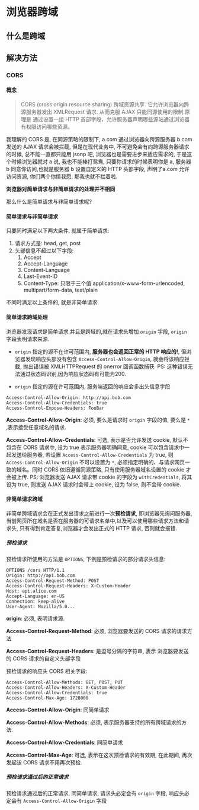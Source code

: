 <!--
Created: Thu Jun 04 2020 10:24:53 GMT+0800 (中国标准时间)
Modified: Thu Jun 04 2020 10:24:53 GMT+0800 (中国标准时间)
-->
<!-- http, browser -->

# 浏览器跨域 
> 

## 什么是跨域

## 解决方法

### CORS 

#### 概念

> CORS (cross origin resource sharing) 跨域资源共享. 它允许浏览器向跨源服务器发出 XMLRequest 请求. 从而克服 AJAX 只能同源使用的限制.原理是 通过设置一组 HTTP 首部字段，允许服务器声明哪些源站通过浏览器有权限访问哪些资源。

我理解的 CORS 是, 在同源策略的限制下, a.com 通过浏览器向跨源服务器 b.com 发送的 AJAX 请求会被拦截, 但是在现代业务中, 不可避免会有向跨源服务器请求的时候, 总不能一直都只能用 jsonp 吧, 浏览器也是需要进步来适应需求的, 于是这个时候浏览器就对 a 说, 我也不能棒打鸳鸯, 只要你请求的时候表明你是 a, 服务器 b 同意你访问,也就是服务器 b 设置自定义的 HTTP 头部字段, 声明了a.com 允许访问资源, 你们两个你情我愿, 那我也就不拦着啦.

**浏览器对简单请求与非简单请求的处理并不相同**

那么什么是简单请求与非简单请求呢?

#### 简单请求与非简单请求

只要同时满足以下两大条件, 就属于简单请求:

1. 请求方式是: head, get, post
2. 头部信息不超过以下字段:
    1. Accept
    2. Accept-Language
    3. Content-Language
    4. Last-Event-ID
    5. Content-Type: 只限于三个值 application/x-www-form-urlencoded, multipart/form-data, text/plain

不同时满足以上条件的, 就是非简单请求

#### 简单请求跨域处理
浏览器发现请求是简单请求,并且是跨域的,就在请求头增加 `origin` 字段, `origin` 字段表明请求来源.

* `origin` 指定的源不在许可范围内, **服务器也会返回正常的 HTTP 响应的!**, 但浏览器发现响应头部没有包含 `Access-Control-Allow-Origin`, 就会将该响应拦截, 抛出错误被 XMLHTTPRequest 的 onerror 回调函数捕获. PS: 这种错误无法通过状态码识别,因为响应状态码有可能为200.

* `origin` 指定的源在许可范围内, 服务端返回的响应会多出头信息字段
```
Access-Control-Allow-Origin: http://api.bob.com
Access-Control-Allow-Credentials: true
Access-Control-Expose-Headers: FooBar
```

**Access-Control-Allow-Origin**: 必须, 要么是请求时 `origin` 字段的值, 要么是 `*` ,表示接受任意域名的请求.

**Access-Control-Allow-Credentials**: 可选, 表示是否允许发送 cookie, 默认不包含在 CORS 请求中, 设为 true 表示服务器明确同意, cookie 可以包含请求中一起发送给服务器,  若设置 `Access-Control-Allow-Credentials` 为 true, 则 `Access-Control-Allow-Origin` 不可以设置为 `*`, 必须指定明确的、与请求网页一致的域名。同时 CORS 依旧遵循同源策略, 只有使用服务器域名设置的 cookie 才会被上传.  PS: 浏览器发送 AJAX 请求带 cookie 的字段为 `withCredentials`, 将其设为 true, 则发送 AJAX 请求时会带上 cookie, 设为 false, 则不会带 cookie.

#### 非简单请求跨域

非简单跨域请求会在正式发出请求之前进行一次**预检请求**, 即浏览器先询问服务器, 当前网页所在域名是否在服务器的可请求名单中,以及可以使用哪些请求方法和请求头, 只有得到肯定答复,浏览器才会发出正式的 HTTP 请求, 否则就会报错.

##### 预检请求

预检请求所使用的方法是 `OPTIONS`, 下例是预检请求的部分请求头信息:
```
OPTIONS /cors HTTP/1.1 
Origin: http://api.bob.com
Access-Control-Request-Method: POST
Access-Control-Request-Headers: X-Custom-Header
Host: api.alice.com
Accept-Language: en-US
Connection: keep-alive
User-Agent: Mozilla/5.0...
```
**origin**: 必须, 表明请求源.

**Access-Control-Request-Method**: 必须, 浏览器要发送的 CORS 请求的请求方法

**Access-Control-Request-Headers**: 是逗号分隔的字符串, 表示 浏览器要发送的 CORS 请求的自定义头部字段

预检请求的响应头 CORS 相关字段:
```
Access-Control-Allow-Methods: GET, POST, PUT
Access-Control-Allow-Headers: X-Custom-Header
Access-Control-Allow-Credentials: true
Access-Control-Max-Age: 1728000
```
**Access-Control-Allow-Origin**: 同简单请求

**Access-Control-Allow-Methods**: 必须, 表示服务器支持的所有跨域请求的方法.

**Access-Control-Allow-Credentials**: 同简单请求

**Access-Control-Max-Age**: 可选, 表示在这次预检请求的有效期, 在此期间, 再次发起该 CORS 请求不用再次预检.

##### 预检请求通过后的正常请求

预检请求通过后的正常请求, 同简单请求, 请求头必定会有 `origin` 字段, 响应头必定会有 `Access-Control-Allow-Origin` 字段



